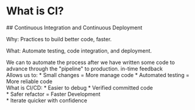 # What is CI?
<section>
## Continuous Integration and Continuous Deployment

Why: Practices to build better code, faster.

What: Automate testing, code integration, and deployment.

<aside class="notes">
We can to automate the process after we have written some code to advance through the "pipeline" to production.
in-time feedback
</aside>
</section>
<!-- -->
<section>
Allows us to:
* Small changes = More manage code
* Automated testing = More reliable code

<aside class="notes">
What is CI/CD:
* Easier to debug
* Verified committed code
</aside>
</section>
<!-- -->
<section>
* Safer refactor = Faster Development

<aside class="notes">
* Iterate quicker with confidence
</aside>
</section>
<!-- -->
<!--
* https://www.thoughtworks.com/continuous-integration
* https://www.agilealliance.org/glossary/continuous-integration/
* https://aws.amazon.com/devops/continuous-integration/

* https://www.thoughtworks.com/continuous-delivery
* https://www.agilealliance.org/glossary/continuous-deployment/
* https://aws.amazon.com/devops/continuous-delivery/
-->
